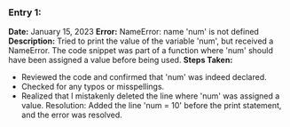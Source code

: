 ### Entry 1:

**Date:** January 15, 2023
**Error:** NameError: name 'num' is not defined
**Description:** Tried to print the value of the variable 'num', but received a NameError. The code snippet was part of a function where 'num' should have been assigned a value before being used.
**Steps Taken:**
* Reviewed the code and confirmed that 'num' was indeed declared.
* Checked for any typos or misspellings.
* Realized that I mistakenly deleted the line where 'num' was assigned a value. Resolution: Added the line 'num = 10' before the print statement, and the error was resolved.
